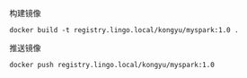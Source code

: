 构建镜像

```shell
docker build -t registry.lingo.local/kongyu/myspark:1.0 .
```

推送镜像

```shell
docker push registry.lingo.local/kongyu/myspark:1.0
```

